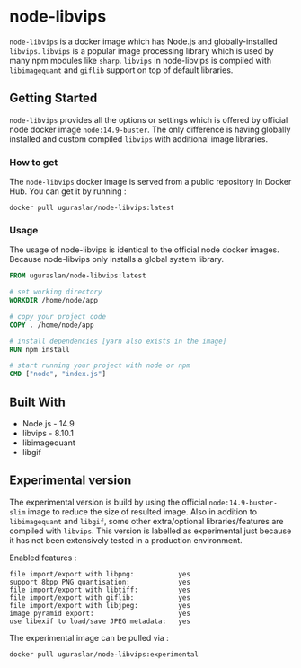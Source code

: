 # node-libvips

`node-libvips` is a docker image which has Node.js and globally-installed `libvips`. `libvips` is a popular image processing library which is used by many npm modules like `sharp`. `libvips` in node-libvips is compiled with `libimagequant` and `giflib` support on top of default libraries.

## Getting Started

`node-libvips` provides all the options or settings which is offered by official node docker image `node:14.9-buster`. The only difference is having globally installed and custom compiled `libvips` with additional image libraries.

### How to get

The `node-libvips` docker image is served from a public repository in Docker Hub. You can get it by running :

```shell
docker pull uguraslan/node-libvips:latest
```

### Usage

The usage of node-libvips is identical to the official node docker images. Because node-libvips only installs a global system library.

```Dockerfile
FROM uguraslan/node-libvips:latest

# set working directory
WORKDIR /home/node/app

# copy your project code
COPY . /home/node/app

# install dependencies [yarn also exists in the image]
RUN npm install

# start running your project with node or npm
CMD ["node", "index.js"]
```

## Built With

* Node.js - 14.9
* libvips - 8.10.1
* libimagequant
* libgif

## Experimental version

The experimental version is build by using the official `node:14.9-buster-slim` image to reduce the size of resulted image. Also in addition to `libimagequant` and `libgif`, some other extra/optional libraries/features are compiled with `libvips`. This version is labelled as experimental just because it has not been extensively tested in a production environment. 

Enabled features : 

```
file import/export with libpng: 	      yes
support 8bpp PNG quantisation:		      yes
file import/export with libtiff:	      yes
file import/export with giflib:		      yes
file import/export with libjpeg:	      yes
image pyramid export:                     yes
use libexif to load/save JPEG metadata:   yes
```

The experimental image can be pulled via : 

```shell
docker pull uguraslan/node-libvips:experimental
```